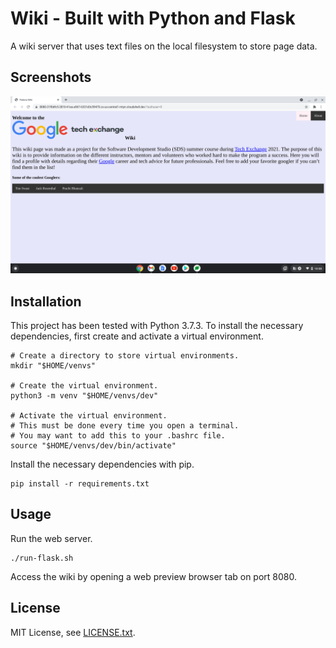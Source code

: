 # Wiki - Built with Python and Flask

A wiki server that uses text files on the local filesystem to store page data.

## Screenshots

![A screenshot of the wiki page viewer. Screenshot includes a page title, header text, and links.](screenshots/FrontPage.png)

## Installation

This project has been tested with Python 3.7.3. To install the necessary dependencies, first create and activate a virtual environment.

```
# Create a directory to store virtual environments.
mkdir "$HOME/venvs"

# Create the virtual environment.
python3 -m venv "$HOME/venvs/dev"

# Activate the virtual environment.
# This must be done every time you open a terminal.
# You may want to add this to your .bashrc file.
source "$HOME/venvs/dev/bin/activate"
```

Install the necessary dependencies with pip.

```
pip install -r requirements.txt
```

## Usage

Run the web server.

```
./run-flask.sh
```

Access the wiki by opening a web preview browser tab on port 8080.

## License

MIT License, see [LICENSE.txt](LICENSE.txt).